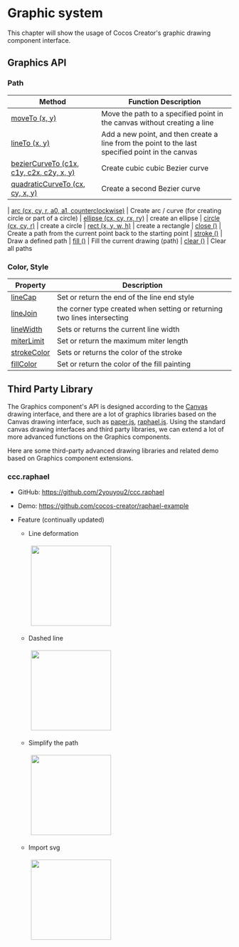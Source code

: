 # Graphic system

This chapter will show the usage of Cocos Creator's graphic drawing component interface.

## Graphics API

### Path

Method | Function Description
| -------------- | ----------- |
| [moveTo (x, y)](../graphics/moveTo.md) | Move the path to a specified point in the canvas without creating a line
| [lineTo (x, y)](../graphics/lineTo.md) | Add a new point, and then create a line from the point to the last specified point in the canvas
| [bezierCurveTo (c1x, c1y, c2x, c2y, x, y)](../graphics/bezierCurveTo.md) | Create cubic cubic Bezier curve
| [quadraticCurveTo (cx, cy, x, y)](../graphics/quadraticCurveTo.md) | Create a second Bezier curve

| [arc (cx, cy, r, a0, a1, counterclockwise)](../graphics/arc.md) | Create arc / curve (for creating circle or part of a circle)
| [ellipse (cx, cy, rx, ry)](../graphics/ellipse.md) | create an ellipse
| [circle (cx, cy, r)](../graphics/circle.md) | create a circle
| [rect (x, y, w, h)](../graphics/rect.md) | create a rectangle
| [close ()](../graphics/close.md) | Create a path from the current point back to the starting point
| [stroke ()](../graphics/stroke.md) | Draw a defined path
| [fill ()](../graphics/fill.md) | Fill the current drawing (path)
| [clear ()](../graphics/clear.md) | Clear all paths

### Color, Style

Property | Description
| -------------- | ----------- |
| [lineCap](../graphics/lineCap.md) | Set or return the end of the line end style
| [lineJoin](../graphics/lineJoin.md) | the corner type created when setting or returning two lines intersecting
| [lineWidth](../graphics/lineWidth.md) | Sets or returns the current line width
| [miterLimit](../graphics/miterLimit.md) | Set or return the maximum miter length
| [strokeColor](../graphics/strokeColor.md) | Sets or returns the color of the stroke
| [fillColor](../graphics/fillColor.md) | Set or return the color of the fill painting

## Third Party Library

The Graphics component's API is designed according to the [Canvas](http://www.w3school.com.cn/tags/html_ref_canvas.asp) drawing interface, and there are a lot of graphics libraries based on the Canvas drawing interface, such as [paper.js](http://paperjs.org/), [raphael.js](http://dmitrybaranovskiy.github.io/raphael/).
Using the standard canvas drawing interfaces and third party libraries, we can extend a lot of more advanced functions on the Graphics components.

Here are some third-party advanced drawing libraries and related demo based on Graphics component extensions.

### ccc.raphael

- GitHub: <https://github.com/2youyou2/ccc.raphael>

- Demo: <https://github.com/cocos-creator/raphael-example>

- Feature (continually updated)

  - Line deformation

    <a href="ccc.raphael/animate-line.gif"> <img src = "ccc.raphael/animate-line.gif" style = "height: 180px; margin: 5px"> </a>

  - Dashed line

    <a href="ccc.raphael/dash-line.gif"> <img src = "ccc.raphael/dash-line.gif" style = "height: 180px; margin: 5px"> </a>

  - Simplify the path

    <a href="ccc.raphael/simplify.gif"> <img src = "ccc.raphael/simplify.gif" style = "height: 180px; margin: 5px"> </a>

  - Import svg

    <a href="ccc.raphael/tiger.png"> <img src = "ccc.raphael/tiger.png" style = "height: 180px; margin: 5px"> </a>
